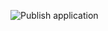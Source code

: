 
![Publish application](https://github.com/kingkino/kokoniBlazorTest/workflows/Publish%20application/badge.svg)
